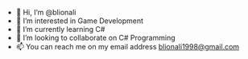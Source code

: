 - 👋 Hi, I’m @blionali
- 👀 I’m interested in Game Development
- 🌱 I’m currently learning C#
- 💞️ I’m looking to collaborate on C# Programming
- 📫 You can reach me on my email address blionali1998@gmail.com

<!---
blionali/blionali is a ✨ special ✨ repository because its `README.md` (this file) appears on your GitHub profile.
You can click the Preview link to take a look at your changes.
--->
